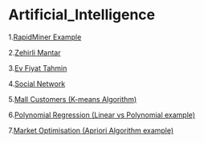 # Artificial_Intelligence

<p>1.<a href="https://fatihmehmetergin.github.io/Artificial_Intelligence/RapidMiner.PNG">RapidMiner Example</a></p>

<p>2.<a href="https://github.com/fatihmehmetergin/Artificial_Intelligence/blob/master/Mushrooms/zehirli_mantar.ipynb">Zehirli Mantar</a></p>

<p>3.<a href="https://github.com/fatihmehmetergin/Artificial_Intelligence/blob/master/Ev%20Fiyat/Ev_Fiyat.ipynb">Ev Fiyat Tahmin</a></p>

<p>4.<a href="https://github.com/fatihmehmetergin/Artificial_Intelligence/blob/master/Social_Network/Social%20Network.ipynb">Social Network</a></p>

<p>5.<a href="https://github.com/fatihmehmetergin/Artificial_Intelligence/blob/master/Mall_Customers/Mall_Customers.ipynb">Mall Customers (K-means Algorithm)</a></p>

<p>6.<a href="https://github.com/fatihmehmetergin/Artificial_Intelligence/blob/master/polynomial_regression/polynomial_regression.ipynb">Polynomial Regression (Linear vs Polynomial example)</a></p>

<p>7.<a href="https://github.com/fatihmehmetergin/Artificial_Intelligence/blob/master/Market_Optimisation/Market_Basket.ipynb">Market Optimisation (Apriori Algorithm example) </a></p>



